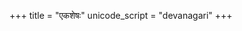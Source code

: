 +++
title = "एकशेषः"
unicode_script = "devanagari"
+++

<div class="js_include" url="../ekasheShaH.toml"  newLevelForH1="2" includeTitle="true"> </div>  

